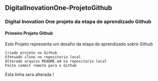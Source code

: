 ## DigitalInovationOne-ProjetoGithub

### Digital Inovation One projeto da etapa de aprendizado Github

#### Primeiro Projeto Github

Este Projeto representa um desafio da etapa de aprendizado sobre Github

    Criado projeto no Github
    Efetuado clone no repositorio local
    Alterado arquivo README.md no repositorio local
    Feito commit remoto para o Github

Esta linha sera alterada !
